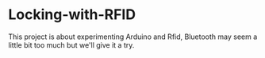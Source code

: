 # Locking-with-RFID
This project is about experimenting Arduino and Rfid, Bluetooth may seem a little bit too much but we'll give it a try.

